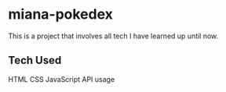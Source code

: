 # miana-pokedex
This is a project that involves all tech I have learned up until now.

## Tech Used
HTML
CSS
JavaScript
API usage
